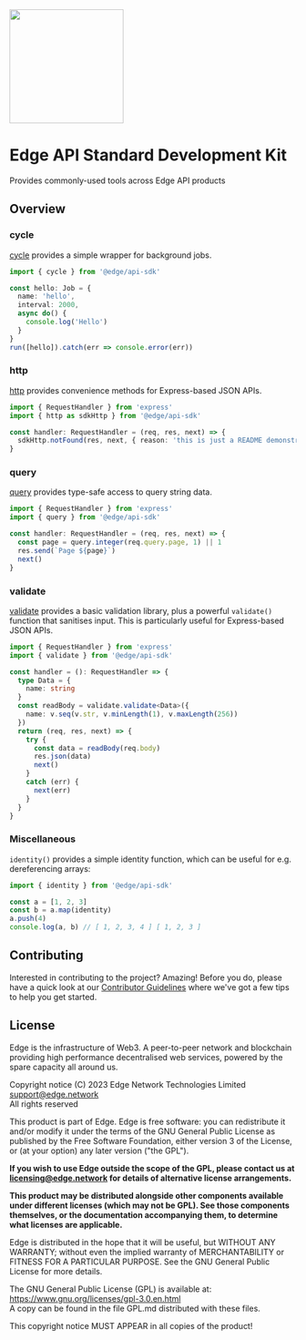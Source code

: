 <img src="https://cdn.edge.network/assets/img/edge-logo-green.svg" width="200">

# Edge API Standard Development Kit

Provides commonly-used tools across Edge API products

## Overview

### cycle

[cycle](./lib/cycle.ts) provides a simple wrapper for background jobs.

```ts
import { cycle } from '@edge/api-sdk'

const hello: Job = {
  name: 'hello',
  interval: 2000,
  async do() {
    console.log('Hello')
  }
}
run([hello]).catch(err => console.error(err))
```

### http

[http](./lib/http.ts) provides convenience methods for Express-based JSON APIs.

```ts
import { RequestHandler } from 'express'
import { http as sdkHttp } from '@edge/api-sdk'

const handler: RequestHandler = (req, res, next) => {
  sdkHttp.notFound(res, next, { reason: 'this is just a README demonstration' })
}
```

### query

[query](./lib/query.ts) provides type-safe access to query string data.

```ts
import { RequestHandler } from 'express'
import { query } from '@edge/api-sdk'

const handler: RequestHandler = (req, res, next) => {
  const page = query.integer(req.query.page, 1) || 1
  res.send(`Page ${page}`)
  next()
}
```

### validate

[validate](./lib/validate.ts) provides a basic validation library, plus a powerful `validate()` function that sanitises input. This is particularly useful for Express-based JSON APIs.

```ts
import { RequestHandler } from 'express'
import { validate } from '@edge/api-sdk'

const handler = (): RequestHandler => {
  type Data = {
    name: string
  }
  const readBody = validate.validate<Data>({
    name: v.seq(v.str, v.minLength(1), v.maxLength(256))
  })
  return (req, res, next) => {
    try {
      const data = readBody(req.body)
      res.json(data)
      next()
    }
    catch (err) {
      next(err)
    }
  }
}
```

### Miscellaneous

`identity()` provides a simple identity function, which can be useful for e.g. dereferencing arrays:

```ts
import { identity } from '@edge/api-sdk'

const a = [1, 2, 3]
const b = a.map(identity)
a.push(4)
console.log(a, b) // [ 1, 2, 3, 4 ] [ 1, 2, 3 ]
```

## Contributing

Interested in contributing to the project? Amazing! Before you do, please have a quick look at our [Contributor Guidelines](CONTRIBUTING.md) where we've got a few tips to help you get started.

## License

Edge is the infrastructure of Web3. A peer-to-peer network and blockchain providing high performance decentralised web services, powered by the spare capacity all around us.

Copyright notice
(C) 2023 Edge Network Technologies Limited <support@edge.network><br />
All rights reserved

This product is part of Edge.
Edge is free software: you can redistribute it and/or modify it under the terms of the GNU General Public License as published by the Free Software Foundation, either version 3 of the License, or (at your option) any later version ("the GPL").

**If you wish to use Edge outside the scope of the GPL, please contact us at licensing@edge.network for details of alternative license arrangements.**

**This product may be distributed alongside other components available under different licenses (which may not be GPL). See those components themselves, or the documentation accompanying them, to determine what licenses are applicable.**

Edge is distributed in the hope that it will be useful, but WITHOUT ANY WARRANTY; without even the implied warranty of MERCHANTABILITY or FITNESS FOR A PARTICULAR PURPOSE. See the GNU General Public License for more details.

The GNU General Public License (GPL) is available at: https://www.gnu.org/licenses/gpl-3.0.en.html<br />
A copy can be found in the file GPL.md distributed with
these files.

This copyright notice MUST APPEAR in all copies of the product!
